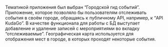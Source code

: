 Тематикой приложения был выбран “Городской гид событий”. Приложение, которое позволяло бы пользователям отслеживать события в своём городе, обращаясь к публичному API, например, к “API KudaGo”.
В качестве функционала для работы с БД выступает добавление и удаление записей с мероприятиями во вкладку “отслеживаемые”. 
Географическая карта используется для отображения мест в городе, в которых проходят некоторые события.

